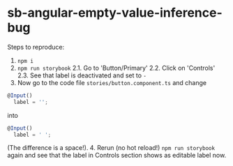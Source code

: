 # sb-angular-empty-value-inference-bug

Steps to reproduce:

1. `npm i`
2. `npm run storybook`
2.1. Go to 'Button/Primary' 
2.2. Click on 'Controls'
2.3. See that label is deactivated and set to `-`
3. Now go to the code file `stories/button.component.ts` and change
```ts
@Input()
  label = '';
```

into 
```ts
@Input()
  label = ' ';
```

(The difference is a space!).
4. Rerun (no hot reload!) `npm run storybook` again and see that the label in Controls section shows as editable label now.